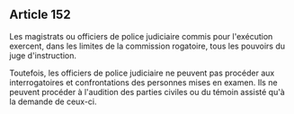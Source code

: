 Article 152
----
Les magistrats ou officiers de police judiciaire commis pour l'exécution
exercent, dans les limites de la commission rogatoire, tous les pouvoirs du juge
d'instruction.

Toutefois, les officiers de police judiciaire ne peuvent pas procéder aux
interrogatoires et confrontations des personnes mises en examen. Ils ne peuvent
procéder à l'audition des parties civiles ou du témoin assisté qu'à la demande
de ceux-ci.
